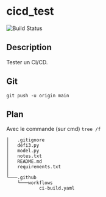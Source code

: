 # cicd_test

![Build Status](https://github.com/ugolabo/devops-capstone-project/actions/workflows/ci-build.yaml/badge.svg)

## Description

Tester un CI/CD.

## Git

`git push -u origin main`

## Plan

Avec le commande (sur cmd) `tree /f`

```text
│   .gitignore
│   défi3.py
│   model.py
│   notes.txt
│   README.md
│   requirements.txt
│
└───.github
    └───workflows
            ci-build.yaml
```